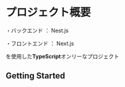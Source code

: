 # プロジェクト概要
・バックエンド ： Nest.js

・フロントエンド ： Next.js

を使用した**TypeScript**オンリーなプロジェクト

## Getting Started
